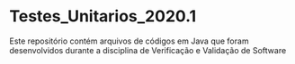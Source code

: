 # Testes_Unitarios_2020.1
Este repositório contém arquivos de códigos em Java que foram desenvolvidos durante a disciplina de Verificação e Validação de Software
